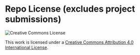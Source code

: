 # Repo License (excludes project submissions)

![Creative Commons License](https://i.creativecommons.org/l/by/4.0/88x31.png)

This work is licensed under a [Creative Commons Attribution 4.0 International License](http://creativecommons.org/licenses/by/4.0/).
